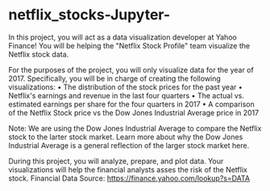# netflix_stocks-Jupyter-

In this project, you will act as a data visualization developer at Yahoo Finance! You will be helping the "Netflix Stock Profile" team visualize the Netflix stock data. 

For the purposes of the project, you will only visualize data for the year of 2017. Specifically, you will be in charge of creating the following visualizations:
•	The distribution of the stock prices for the past year
•	Netflix's earnings and revenue in the last four quarters
•	The actual vs. estimated earnings per share for the four quarters in 2017
•	A comparison of the Netflix Stock price vs the Dow Jones Industrial Average price in 2017

Note: We are using the Dow Jones Industrial Average to compare the Netflix stock to the larter stock market. Learn more about why the Dow Jones Industrial Average is a general reflection of the larger stock market here.

During this project, you will analyze, prepare, and plot data. Your visualizations will help the financial analysts asses the risk of the Netflix stock.
Financial Data Source: https://finance.yahoo.com/lookup?s=DATA 
